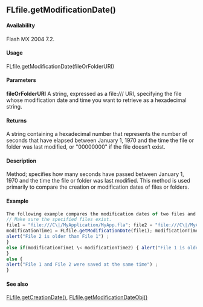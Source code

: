 ## FLfile.getModificationDate()

#### Availability

Flash MX 2004 7.2.

#### Usage

FLfile.getModificationDate(fileOrFolderURI)

#### Parameters

**fileOrFolderURI** A string, expressed as a file:/// URI, specifying the file whose modification date and time you want to retrieve as a hexadecimal string.

#### Returns

A string containing a hexadecimal number that represents the number of seconds that have elapsed between January 1, 1970 and the time the file or folder was last modified, or "00000000" if the file doesn’t exist.

#### Description

Method; specifies how many seconds have passed between January 1, 1970 and the time the file or folder was last modified. This method is used primarily to compare the creation or modification dates of files or folders.

#### Example

```javascript
The following example compares the modification dates of two files and determines which of the two was modified more recently:
// Make sure the specified files exist.
file1 = "file:///C\|/MyApplication/MyApp.fla"; file2 = "file:///C\|/MyApplication/MyApp.as";
modificationTime1 = FLfile.getModificationDate(file1); modificationTime2 = FLfile.getModificationDate(file2) ; if(modificationTime1 \modificationTime2) {
alert("File 2 is older than File 1") ;
}
else if(modificationTime1 \< modificationTime2) { alert("File 1 is older than File 2") ;
}
else {
alert("File 1 and File 2 were saved at the same time") ;
}

```
#### See also

[FLfile.getCreationDate()](#_bookmark565), [FLfile.getModificationDateObj()](#FLfile.getModificationDateObj())

<span id="FLfile.getModificationDateObj()" class="anchor"></span>
